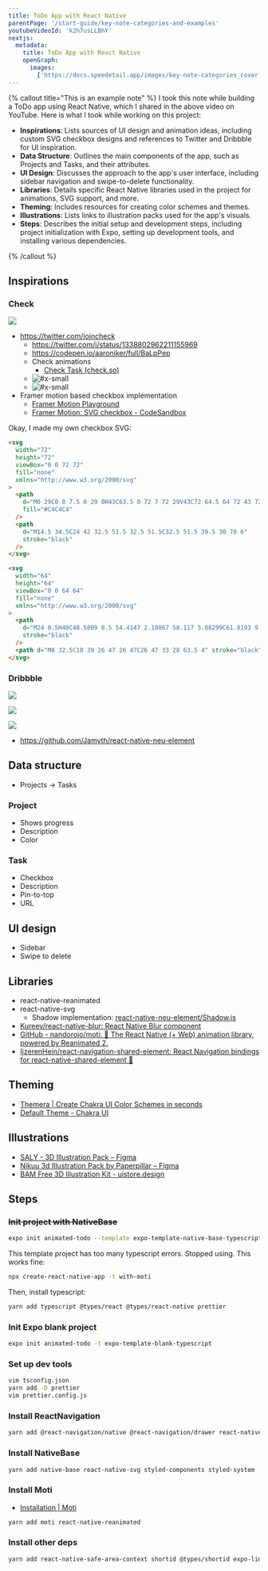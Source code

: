 ```yaml
---
title: ToDo App with React Native
parentPage: '/start-guide/key-note-categories-and-examples'
youtubeVideoId: 'k2h7usLLBhY'
nextjs:
  metadata:
    title: ToDo App with React Native
    openGraph:
      images:
        ['https://docs.speedetail.app/images/key-note-categories_cover.png']
---
```


{% callout title="This is an example note" %}
I took this note while building a ToDo app using React Native, which I shared in the above video on YouTube.
Here is what I took while working on this project:

- **Inspirations**: Lists sources of UI design and animation ideas, including custom SVG checkbox designs and references to Twitter and Dribbble for UI inspiration.
- **Data Structure**: Outlines the main components of the app, such as Projects and Tasks, and their attributes.
- **UI Design**: Discusses the approach to the app's user interface, including sidebar navigation and swipe-to-delete functionality.
- **Libraries**: Details specific React Native libraries used in the project for animations, SVG support, and more.
- **Theming**: Includes resources for creating color schemes and themes.
- **Illustrations**: Lists links to illustration packs used for the app's visuals.
- **Steps**: Describes the initial setup and development steps, including project initialization with Expo, setting up development tools, and installing various dependencies.

{% /callout %}

## Inspirations

### Check

![](https://pbs.twimg.com/media/Eia2Yy_WsAAkIL8?format=jpg&name=large)

- <https://twitter.com/joincheck>
  - <https://twitter.com/i/status/1338802962211155969>
  - <https://codepen.io/aaroniker/full/BaLpPep>
  - Check animations
    - [Check Task (check.so)](https://codepen.io/aaroniker/pen/BaLpPep)
  - ![#x-small](/images/example-note_small-project-2_unchecked.png)
  - ![#x-small](/images/example-note_small-project-2_checked.png)
- Framer motion based checkbox implementation
  - [Framer Motion Playground](https://framermotionplayground.com/tutorial/checkbox)
  - [Framer Motion: SVG checkbox - CodeSandbox](https://codesandbox.io/s/framer-motion-svg-checkbox-kqm7y?file=/src/Example.tsx)

Okay, I made my own checkbox SVG:

```html
<svg
  width="72"
  height="72"
  viewBox="0 0 72 72"
  fill="none"
  xmlns="http://www.w3.org/2000/svg"
>
  <path
    d="M0 29C0 8 7.5 0 29 0H43C63.5 0 72 7 72 29V43C72 64.5 64 72 43 72H29C6 72 0 63.5 0 43V29Z"
    fill="#C4C4C4"
  />
  <path
    d="M14.5 34.5C24 42 32.5 51.5 32.5 51.5C32.5 51.5 39.5 30 70 6"
    stroke="black"
  />
</svg>

<svg
  width="64"
  height="64"
  viewBox="0 0 64 64"
  fill="none"
  xmlns="http://www.w3.org/2000/svg"
>
  <path
    d="M24 0.5H40C48.5809 0.5 54.4147 2.18067 58.117 5.88299C61.8193 9.58532 63.5 15.4191 63.5 24V40C63.5 48.5809 61.8193 54.4147 58.117 58.117C54.4147 61.8193 48.5809 63.5 40 63.5H24C15.4191 63.5 9.58532 61.8193 5.88299 58.117C2.18067 54.4147 0.5 48.5809 0.5 40V24C0.5 15.4191 2.18067 9.58532 5.88299 5.88299C9.58532 2.18067 15.4191 0.5 24 0.5Z"
    stroke="black"
  />
  <path d="M8 32.5C18 39 26 47 26 47C26 47 33 28 63.5 4" stroke="black" />
</svg>
```

### Dribbble

[![](https://cdn.dribbble.com/users/551602/screenshots/14153121/media/b88a82824f496847d76fc3f04b205b1f.png?compress=1&resize=1600x1200)](https://dribbble.com/shots/14153121-ToDo-App-Dark-Theme)

![](https://cdn.dribbble.com/users/345970/screenshots/14210741/media/e895a8753cbdbda05aaacaa93e42bbcc.png?compress=1&resize=1600x1200)

![](https://cdn.dribbble.com/users/204298/screenshots/13891655/media/c5273e8d3e7d4fc7af963793685ede6f.png?compress=1&resize=1600x1200)

- <https://github.com/Jamyth/react-native-neu-element>

## Data structure

- Projects -> Tasks

### Project

- Shows progress
- Description
- Color

### Task

- Checkbox
- Description
- Pin-to-top
- URL

## UI design

- Sidebar
- Swipe to delete

## Libraries

- react-native-reanimated
- react-native-svg
  - Shadow implementation: [react-native-neu-element/Shadow.js](https://github.com/Jamyth/react-native-neu-element/blob/master/lib/Shadow.js)
- [Kureev/react-native-blur: React Native Blur component](https://github.com/Kureev/react-native-blur)
- [GitHub - nandorojo/moti: 🐼 The React Native (+ Web) animation library, powered by Reanimated 2.](https://github.com/nandorojo/moti)
- [IjzerenHein/react-navigation-shared-element: React Navigation bindings for react-native-shared-element 💫](https://github.com/IjzerenHein/react-navigation-shared-element)

## Theming

- [Themera | Create Chakra UI Color Schemes in seconds](https://themera.vercel.app/)
- [Default Theme - Chakra UI](https://chakra-ui.com/docs/theming/theme)

## Illustrations

- [SALY - 3D Illustration Pack – Figma](https://www.figma.com/community/file/890095002328610853)
- [Nikuu 3d Illustration Pack by Paperpillar – Figma](https://www.figma.com/community/file/1000311109311441524)
- [BAM Free 3D Illustration Kit - uistore.design](https://www.uistore.design/items/bam-free-3d-illustration-kit/)

## Steps

### ~~Init project with NativeBase~~

```bash
expo init animated-todo --template expo-template-native-base-typescript
```

This template project has too many typescript errors. Stopped using.
This works fine:

```bash
npx create-react-native-app -t with-moti
```

Then, install typescript:

```bash
yarn add typescript @types/react @types/react-native prettier
```

### Init Expo blank project

```bash
expo init animated-todo -t expo-template-blank-typescript
```

### Set up dev tools

```bash
vim tsconfig.json
yarn add -D prettier
vim prettier.config.js
```

### Install ReactNavigation

```bash
yarn add @react-navigation/native @react-navigation/drawer react-native-screens
```

### Install NativeBase

```bash
yarn add native-base react-native-svg styled-components styled-system
```

### Install Moti

- [Installation | Moti](https://moti.fyi/installation)

```bash
yarn add moti react-native-reanimated
```

### Install other deps

```bash
yarn add react-native-safe-area-context shortid @types/shortid expo-linking
```
